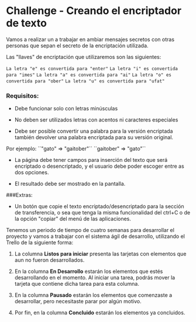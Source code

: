 <h1>Challenge - Creando el encriptador de texto</h1>

<P>Vamos a realizar un a trabajar en ambiar mensajes secretos con otras personas que sepan el secreto de la encriptación utilizada. 

Las "llaves" de encriptación que utilizaremos son las siguientes:

``La letra "e" es convertida para "enter"``
``La letra "i" es convertida para "imes"``
``La letra "a" es convertida para "ai"``
``La letra "o" es convertida para "ober"``
``La letra "u" es convertida para "ufat"``
</P>

<h3>Requisitos:</h3>

* Debe funcionar solo con letras minúsculas

* No deben ser utilizados letras con acentos ni caracteres especiales

* Debe ser posible convertir una palabra para la versión encriptada también devolver una palabra encriptada para su versión original.

<P>Por ejemplo:
``"gato" => "gaitober"``
``gaitober" => "gato"``

* La página debe tener campos para
inserción del texto que será encriptado o desencriptado, y el usuario debe poder escoger entre as dos opciones.

* El resultado debe ser mostrado en la pantalla.

###Extras: 

* Un botón que copie el texto encriptado/desencriptado para la sección de transferencia, o sea que tenga la misma funcionalidad del ctrl+C o de la opción "copiar" del menú de las aplicaciones.

Tenemos un periodo de tiempo de cuatro semanas para desarrollar el proyecto y vamos a trabajar con el sistema ágil de desarrollo, utilizando el Trello de la siguiente forma:

1. La columna **Listos para iniciar** presenta las tarjetas con elementos que aun no fueron desarrollados.

2. En la columna **En Desarrollo** estarán los elementos que estés desarrollando en el momento. Al iniciar una tarea, podrás mover la tarjeta que contiene dicha tarea para esta columna.

3. En la columna **Pausado** estarán los elementos que comenzaste a desarrollar, pero necesitaste parar por algún motivo.

4. Por fin, en la columna **Concluido** estarán los elementos ya concluidos.

